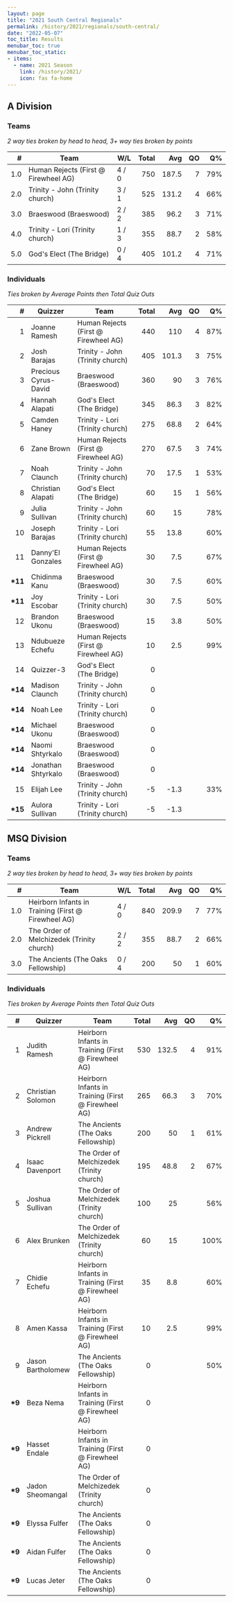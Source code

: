 ```yaml
---
layout: page
title: "2021 South Central Regionals"
permalink: /history/2021/regionals/south-central/
date: "2022-05-07"
toc_title: Results
menubar_toc: true
menubar_toc_static:
- items:
  - name: 2021 Season
    link: /history/2021/
    icon: fas fa-home
---
```


## A Division

### Teams

*2 way ties broken by head to head, 3+ way ties broken by points*

|    # | Team                                 | W/L   | Total |   Avg |   QO |   Q% |
| ---: | ------------------------------------ | ----- | ----: | ----: | ---: | ---: |
|  1.0 | Human Rejects (First @ Firewheel AG) | 4 / 0 |   750 | 187.5 |    7 |  79% |
|  2.0 | Trinity - John (Trinity church)      | 3 / 1 |   525 | 131.2 |    4 |  66% |
|  3.0 | Braeswood (Braeswood)                | 2 / 2 |   385 |  96.2 |    3 |  71% |
|  4.0 | Trinity - Lori (Trinity church)      | 1 / 3 |   355 |  88.7 |    2 |  58% |
|  5.0 | God's Elect (The Bridge)             | 0 / 4 |   405 | 101.2 |    4 |  71% |

### Individuals

*Ties broken by Average Points then Total Quiz Outs*

|        # | Quizzer              | Team                                 | Total |   Avg |   QO |   Q% |
| -------: | -------------------- | ------------------------------------ | ----: | ----: | ---: | ---: |
|        1 | Joanne Ramesh        | Human Rejects (First @ Firewheel AG) |   440 |   110 |    4 |  87% |
|        2 | Josh Barajas         | Trinity - John (Trinity church)      |   405 | 101.3 |    3 |  75% |
|        3 | Precious Cyrus-David | Braeswood (Braeswood)                |   360 |    90 |    3 |  76% |
|        4 | Hannah Alapati       | God's Elect (The Bridge)             |   345 |  86.3 |    3 |  82% |
|        5 | Camden Haney         | Trinity - Lori (Trinity church)      |   275 |  68.8 |    2 |  64% |
|        6 | Zane Brown           | Human Rejects (First @ Firewheel AG) |   270 |  67.5 |    3 |  74% |
|        7 | Noah Claunch         | Trinity - John (Trinity church)      |    70 |  17.5 |    1 |  53% |
|        8 | Christian Alapati    | God's Elect (The Bridge)             |    60 |    15 |    1 |  56% |
|        9 | Julia Sullivan       | Trinity - John (Trinity church)      |    60 |    15 |      |  78% |
|       10 | Joseph Barajas       | Trinity - Lori (Trinity church)      |    55 |  13.8 |      |  60% |
|       11 | Danny'El Gonzales    | Human Rejects (First @ Firewheel AG) |    30 |   7.5 |      |  67% |
| **\*11** | Chidinma Kanu        | Braeswood (Braeswood)                |    30 |   7.5 |      |  60% |
| **\*11** | Joy Escobar          | Trinity - Lori (Trinity church)      |    30 |   7.5 |      |  50% |
|       12 | Brandon Ukonu        | Braeswood (Braeswood)                |    15 |   3.8 |      |  50% |
|       13 | Ndubueze Echefu      | Human Rejects (First @ Firewheel AG) |    10 |   2.5 |      |  99% |
|       14 | Quizzer-3            | God's Elect (The Bridge)             |     0 |       |      |      |
| **\*14** | Madison Claunch      | Trinity - John (Trinity church)      |     0 |       |      |      |
| **\*14** | Noah Lee             | Trinity - Lori (Trinity church)      |     0 |       |      |      |
| **\*14** | Michael Ukonu        | Braeswood (Braeswood)                |     0 |       |      |      |
| **\*14** | Naomi Shtyrkalo      | Braeswood (Braeswood)                |     0 |       |      |      |
| **\*14** | Jonathan Shtyrkalo   | Braeswood (Braeswood)                |     0 |       |      |      |
|       15 | Elijah Lee           | Trinity - John (Trinity church)      |    -5 |  -1.3 |      |  33% |
| **\*15** | Aulora Sullivan      | Trinity - Lori (Trinity church)      |    -5 |  -1.3 |      |      |

## MSQ Division

### Teams

*2 way ties broken by head to head, 3+ way ties broken by points*

|    # | Team                                                | W/L   | Total |   Avg |   QO |   Q% |
| ---: | --------------------------------------------------- | ----- | ----: | ----: | ---: | ---: |
|  1.0 | Heirborn Infants in Training (First @ Firewheel AG) | 4 / 0 |   840 | 209.9 |    7 |  77% |
|  2.0 | The Order of Melchizedek (Trinity church)           | 2 / 2 |   355 |  88.7 |    2 |  66% |
|  3.0 | The Ancients (The Oaks Fellowship)                  | 0 / 4 |   200 |    50 |    1 |  60% |

### Individuals

*Ties broken by Average Points then Total Quiz Outs*

|       # | Quizzer           | Team                                                | Total |   Avg |   QO |   Q% |
| ------: | ----------------- | --------------------------------------------------- | ----: | ----: | ---: | ---: |
|       1 | Judith Ramesh     | Heirborn Infants in Training (First @ Firewheel AG) |   530 | 132.5 |    4 |  91% |
|       2 | Christian Solomon | Heirborn Infants in Training (First @ Firewheel AG) |   265 |  66.3 |    3 |  70% |
|       3 | Andrew Pickrell   | The Ancients (The Oaks Fellowship)                  |   200 |    50 |    1 |  61% |
|       4 | Isaac Davenport   | The Order of Melchizedek (Trinity church)           |   195 |  48.8 |    2 |  67% |
|       5 | Joshua Sullivan   | The Order of Melchizedek (Trinity church)           |   100 |    25 |      |  56% |
|       6 | Alex Brunken      | The Order of Melchizedek (Trinity church)           |    60 |    15 |      | 100% |
|       7 | Chidie Echefu     | Heirborn Infants in Training (First @ Firewheel AG) |    35 |   8.8 |      |  60% |
|       8 | Amen Kassa        | Heirborn Infants in Training (First @ Firewheel AG) |    10 |   2.5 |      |  99% |
|       9 | Jason Bartholomew | The Ancients (The Oaks Fellowship)                  |     0 |       |      |  50% |
| **\*9** | Beza Nema         | Heirborn Infants in Training (First @ Firewheel AG) |     0 |       |      |      |
| **\*9** | Hasset Endale     | Heirborn Infants in Training (First @ Firewheel AG) |     0 |       |      |      |
| **\*9** | Jadon Sheomangal  | The Order of Melchizedek (Trinity church)           |     0 |       |      |      |
| **\*9** | Elyssa Fulfer     | The Ancients (The Oaks Fellowship)                  |     0 |       |      |      |
| **\*9** | Aidan Fulfer      | The Ancients (The Oaks Fellowship)                  |     0 |       |      |      |
| **\*9** | Lucas Jeter       | The Ancients (The Oaks Fellowship)                  |     0 |       |      |      |

